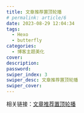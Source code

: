 ```yaml
---
title: 文章推荐置顶轮播
# permalink: article/6
date: 2023-08-29 12:04:34
tags:
  - Hexo
  - butterfly
categories:
  - 博客主题美化
cover:
description:
password:
swiper_index: 3
swiper_desc: 文章推荐置顶轮播
swiper_cover:
---
```


相关链接：<a href="https://zfe.space/post/hexo-swiper.html">文章推荐置顶轮播</a>
